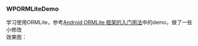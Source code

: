 ### WPORMLiteDemo

学习使用ORMLite，参考[Android ORMLite 框架的入门用法](http://blog.csdn.net/lmj623565791/article/details/39121377)中的demo，做了一些小修改<br/>
效果图：[](http://7xol9p.com1.z0.glb.clouddn.com/github_ormlist.png)

